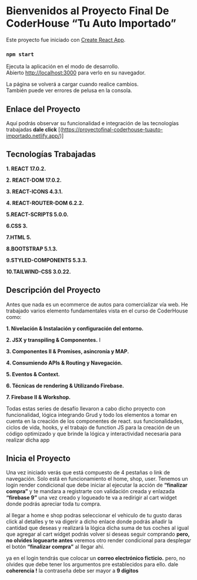 # Bienvenidos al Proyecto Final De CoderHouse **“Tu Auto Importado”**

Este proyecto fue iniciado con [Create React App](https://github.com/facebook/create-react-app).
### `npm start`

Ejecuta la aplicación en el modo de desarrollo.\
Abierto [http://localhost:3000](http://localhost:3000) para verlo en su navegador.

La página se volverá a cargar cuando realice cambios.\
También puede ver errores de pelusa en la consola.   

## Enlace del Proyecto

Aquí podrás observar su funcionalidad  e integración de las tecnologías trabajadas **dale click** [(https://proyectofinal-coderhouse-tuauto-importado.netlify.app/)]

## Tecnologías Trabajadas

**1. REACT 17.0.2.**

**2. REACT-DOM 17.0.2.**

**3. REACT-ICONS 4.3.1.**

**4. REACT-ROUTER-DOM 6.2.2.**

**5.REACT-SCRIPTS 5.0.0.**

**6.CSS 3.**

**7.HTML 5.**

**8.BOOTSTRAP   5.1.3.**

**9.STYLED-COMPONENTS 5.3.3.**

**10.TAILWIND-CSS 3.0.22.**


## Descripción del Proyecto 
Antes que nada es un ecommerce de autos para comercializar vía web. He trabajado varios elemento fundamentales vista en el curso de CoderHouse como:

**1. Nivelación & Instalación y configuración del entorno.**

**2. JSX y transpiling & Componentes.** I

**3. Componentes II & Promises, asincronía y MAP.**

 **4. Consumiendo APIs & Routing y Navegación.**

**5. Eventos & Context.**

**6. Técnicas de rendering & Utilizando Firebase.**

**7. Firebase II & Workshop.**

Todas estas series de desafío llevaron a cabo dicho proyecto con funcionalidad, lógica integrando Grud y todo los elementos a tomar en cuenta en la creación de los componentes de react. sus funcionalidades, ciclos de vida, hooks, y el trabajo de function JS para la creación de un código optimizado y que brinde la lógica y interactividad  necesaria para realizar dicha app  
## Inicia el Proyecto 
Una vez iniciado verás que está compuesto de 4 pestañas o link de navegación. Solo está en funcionamiento el home, shop, user. Tenemos un login render condicional que debe iniciar al ejecutar la acción de **“finalizar compra”** y te mandara a registrarte con validación creada y enlazada  **“firebase 9”** una vez creado y logueado te va a redirigir al cart widget donde podrás apreciar toda tu compra.

al llegar a home e shop podras seleccionar el vehiculo de tu gusto daras click al detalles y te va digerir a dicho enlace donde podrás  añadir la cantidad que deseas y realizará la lógica dicha suma de tus coches al igual que agregar al cart widget podrás volver si deseas seguir comprando **pero, no olvides loguearte antes** veremos otro render condicional para desplegar el botón **“finalizar compra”** al llegar ahí.
 
ya en el login tendrás que colocar un **correo electrónico ficticio.** pero, no olvides que debe tener los argumentos pre establecidos para ello. dale **coherencia !**  la contraseña debe ser mayor a **9 dígitos** 






